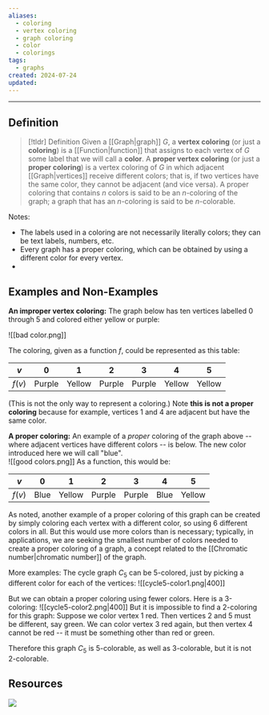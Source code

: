 ```yaml
---
aliases:
  - coloring
  - vertex coloring
  - graph coloring
  - color
  - colorings
tags:
  - graphs
created: 2024-07-24
updated:
---
```

---
## Definition 

> [!tldr] Definition
> Given a [[Graph|graph]] $G$, a **vertex coloring** (or just a **coloring**) is a [[Function|function]] that assigns to each vertex of $G$ some label that we will call a **color**. A **proper vertex coloring** (or just a **proper coloring**) is a vertex coloring of $G$ in which adjacent [[Graph|vertices]] receive different colors; that is, if two vertices have the same color, they cannot be adjacent (and vice versa). A proper coloring that contains $n$ colors is said to be an $n$-coloring of the graph; a graph that has an $n$-coloring is said to be $n$-colorable. 

Notes: 
- The labels used in a coloring are not necessarily literally colors; they can be text labels, numbers, etc. 
- Every graph has a proper coloring, which can be obtained by using a different color for every vertex. 
-

## Examples and Non-Examples

**An improper vertex coloring:** The graph below has ten vertices labelled 0 through 5 and colored either yellow or purple: 

![[bad color.png]]

The coloring, given as a function $f$, could be represented as this table: 

|  $v$   | 0      | 1      | 2      | 3      | 4      | 5      |
| :----: | ------ | ------ | ------ | ------ | ------ | ------ |
| $f(v)$ | Purple | Yellow | Purple | Purple | Yellow | Yellow |
 
(This is not the only way to represent a coloring.) Note **this is not a proper coloring** because for example, vertices 1 and 4 are adjacent but have the same color. 

**A proper coloring:** An example of a *proper* coloring of the graph above -- where adjacent vertices have different colors -- is below. The new color introduced here we will call "blue".  
![[good colors.png]]
As a function, this would be: 

|  $v$   | 0    | 1      | 2      | 3      | 4    | 5      |
| :----: | ---- | ------ | ------ | ------ | ---- | ------ |
| $f(v)$ | Blue | Yellow | Purple | Purple | Blue | Yellow |



As noted, another example of a proper coloring of this graph can be created by simply coloring each vertex with a different color, so using 6 different colors in all. But this would use more colors than is necessary; typically, in applications, we are seeking the smallest number of colors needed to create a proper coloring of a graph, a concept related to the [[Chromatic number|chromatic number]] of the graph. 

More examples: The cycle graph $C_5$ can be 5-colored, just by picking a different color for each of the vertices: 
![[cycle5-color1.png|400]]

But we can obtain a proper coloring using fewer colors. Here is a 3-coloring: 
![[cycle5-color2.png|400]]
But it is impossible to find a 2-coloring for this graph: Suppose we color vertex 1 red. Then vertices 2 and 5 must be different, say green. We can color vertex 3 red again, but then vertex 4 cannot be red -- it must be something other than red or green. 

Therefore this graph $C_5$ is 5-colorable, as well as 3-colorable, but it is not 2-colorable. 



## Resources 

![](https://www.youtube.com/watch?v=3VeQhNF5-rE)

